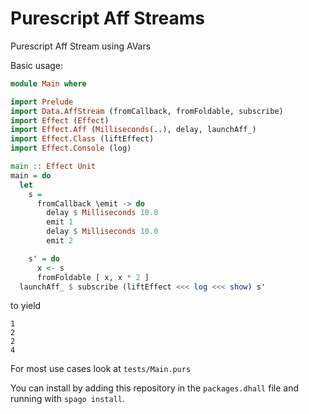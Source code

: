 # Purescript Aff Streams

Purescript Aff Stream using AVars

Basic usage:

```purescript
module Main where

import Prelude
import Data.AffStream (fromCallback, fromFoldable, subscribe)
import Effect (Effect)
import Effect.Aff (Milliseconds(..), delay, launchAff_)
import Effect.Class (liftEffect)
import Effect.Console (log)

main :: Effect Unit
main = do
  let
    s =
      fromCallback \emit -> do
        delay $ Milliseconds 10.0
        emit 1
        delay $ Milliseconds 10.0
        emit 2

    s' = do
      x <- s
      fromFoldable [ x, x * 2 ]
  launchAff_ $ subscribe (liftEffect <<< log <<< show) s'
```
to yield
```
1
2
2
4
```

For most use cases look at `tests/Main.purs`

You can install by adding this repository in the `packages.dhall` file and running with `spago install`.
